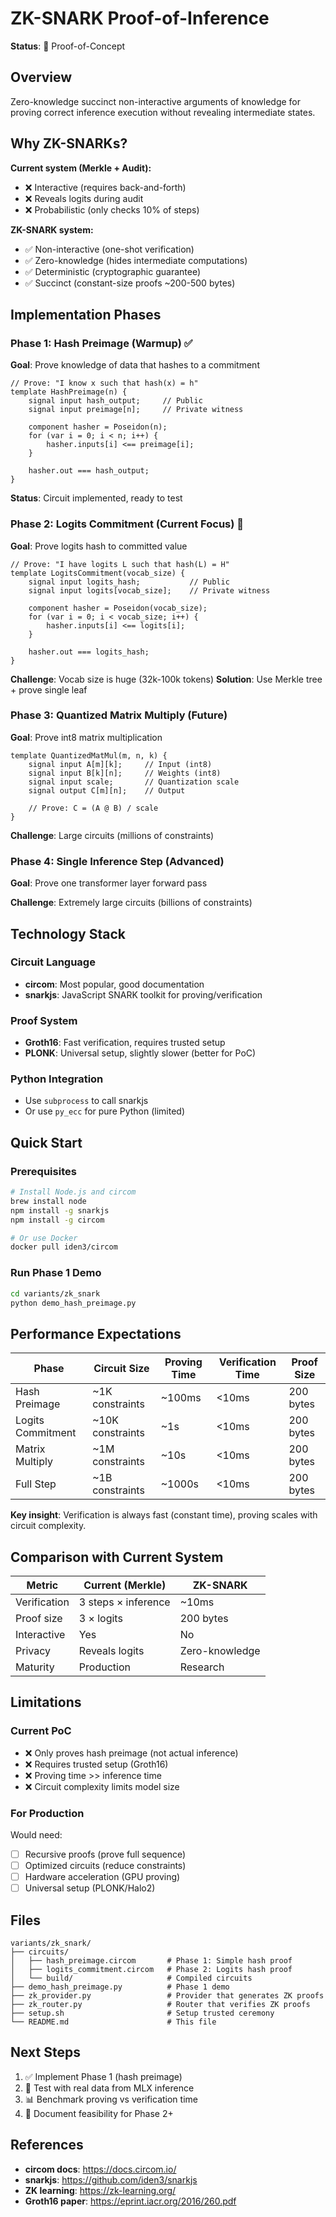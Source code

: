 # ZK-SNARK Proof-of-Inference

**Status**: 🚧 Proof-of-Concept

## Overview

Zero-knowledge succinct non-interactive arguments of knowledge for proving correct inference execution without revealing intermediate states.

## Why ZK-SNARKs?

**Current system (Merkle + Audit):**
- ❌ Interactive (requires back-and-forth)
- ❌ Reveals logits during audit
- ❌ Probabilistic (only checks 10% of steps)

**ZK-SNARK system:**
- ✅ Non-interactive (one-shot verification)
- ✅ Zero-knowledge (hides intermediate computations)
- ✅ Deterministic (cryptographic guarantee)
- ✅ Succinct (constant-size proofs ~200-500 bytes)

## Implementation Phases

### Phase 1: Hash Preimage (Warmup) ✅
**Goal**: Prove knowledge of data that hashes to a commitment

```circom
// Prove: "I know x such that hash(x) = h"
template HashPreimage(n) {
    signal input hash_output;     // Public
    signal input preimage[n];     // Private witness
    
    component hasher = Poseidon(n);
    for (var i = 0; i < n; i++) {
        hasher.inputs[i] <== preimage[i];
    }
    
    hasher.out === hash_output;
}
```

**Status**: Circuit implemented, ready to test

### Phase 2: Logits Commitment (Current Focus) 🚧
**Goal**: Prove logits hash to committed value

```circom
// Prove: "I have logits L such that hash(L) = H"
template LogitsCommitment(vocab_size) {
    signal input logits_hash;           // Public
    signal input logits[vocab_size];    // Private witness
    
    component hasher = Poseidon(vocab_size);
    for (var i = 0; i < vocab_size; i++) {
        hasher.inputs[i] <== logits[i];
    }
    
    hasher.out === logits_hash;
}
```

**Challenge**: Vocab size is huge (32k-100k tokens)
**Solution**: Use Merkle tree + prove single leaf

### Phase 3: Quantized Matrix Multiply (Future)
**Goal**: Prove int8 matrix multiplication

```circom
template QuantizedMatMul(m, n, k) {
    signal input A[m][k];     // Input (int8)
    signal input B[k][n];     // Weights (int8)
    signal input scale;       // Quantization scale
    signal output C[m][n];    // Output
    
    // Prove: C = (A @ B) / scale
}
```

**Challenge**: Large circuits (millions of constraints)

### Phase 4: Single Inference Step (Advanced)
**Goal**: Prove one transformer layer forward pass

**Challenge**: Extremely large circuits (billions of constraints)

## Technology Stack

### Circuit Language
- **circom**: Most popular, good documentation
- **snarkjs**: JavaScript SNARK toolkit for proving/verification

### Proof System
- **Groth16**: Fast verification, requires trusted setup
- **PLONK**: Universal setup, slightly slower (better for PoC)

### Python Integration
- Use `subprocess` to call snarkjs
- Or use `py_ecc` for pure Python (limited)

## Quick Start

### Prerequisites
```bash
# Install Node.js and circom
brew install node
npm install -g snarkjs
npm install -g circom

# Or use Docker
docker pull iden3/circom
```

### Run Phase 1 Demo
```bash
cd variants/zk_snark
python demo_hash_preimage.py
```

## Performance Expectations

| Phase | Circuit Size | Proving Time | Verification Time | Proof Size |
|-------|--------------|--------------|-------------------|------------|
| Hash Preimage | ~1K constraints | ~100ms | <10ms | 200 bytes |
| Logits Commitment | ~10K constraints | ~1s | <10ms | 200 bytes |
| Matrix Multiply | ~1M constraints | ~10s | <10ms | 200 bytes |
| Full Step | ~1B constraints | ~1000s | <10ms | 200 bytes |

**Key insight**: Verification is always fast (constant time), proving scales with circuit complexity.

## Comparison with Current System

| Metric | Current (Merkle) | ZK-SNARK |
|--------|------------------|----------|
| Verification | 3 steps × inference | ~10ms |
| Proof size | 3 × logits | 200 bytes |
| Interactive | Yes | No |
| Privacy | Reveals logits | Zero-knowledge |
| Maturity | Production | Research |

## Limitations

### Current PoC
- ❌ Only proves hash preimage (not actual inference)
- ❌ Requires trusted setup (Groth16)
- ❌ Proving time >> inference time
- ❌ Circuit complexity limits model size

### For Production
Would need:
- [ ] Recursive proofs (prove full sequence)
- [ ] Optimized circuits (reduce constraints)
- [ ] Hardware acceleration (GPU proving)
- [ ] Universal setup (PLONK/Halo2)

## Files

```
variants/zk_snark/
├── circuits/
│   ├── hash_preimage.circom       # Phase 1: Simple hash proof
│   ├── logits_commitment.circom   # Phase 2: Logits hash proof
│   └── build/                     # Compiled circuits
├── demo_hash_preimage.py          # Phase 1 demo
├── zk_provider.py                 # Provider that generates ZK proofs
├── zk_router.py                   # Router that verifies ZK proofs
├── setup.sh                       # Setup trusted ceremony
└── README.md                      # This file
```

## Next Steps

1. ✅ Implement Phase 1 (hash preimage)
2. 🚧 Test with real data from MLX inference
3. 📊 Benchmark proving vs verification time
4. 📝 Document feasibility for Phase 2+

## References

- **circom docs**: https://docs.circom.io/
- **snarkjs**: https://github.com/iden3/snarkjs
- **ZK learning**: https://zk-learning.org/
- **Groth16 paper**: https://eprint.iacr.org/2016/260.pdf
